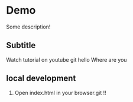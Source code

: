 # Demo

Some description!

## Subtitle

Watch tutorial on youtube
git
hello
Where are you

## local development

1. Open index.html in your browser.git !!